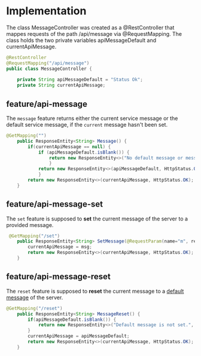 # Implementation

The class MessageController was created as a @RestController that mappes requests of the path /api/message via
@RequestMapping. The class holds the two private variables apiMessageDefault and currentApiMessage.

```java
@RestController
@RequestMapping("/api/message")
public class MessageController {
    
    private String apiMessageDefault = "Status Ok";
    private String currentApiMessage;
```

## feature/api-message

The `message` feature returns either the current service message or the default service message, if the `current` message hasn't been set.

```java
@GetMapping("")
    public ResponseEntity<String> Message() {
        if(currentApiMessage == null) {
            if (apiMessageDefault.isBlank()) {
                return new ResponseEntity<>("No default message or message set", HttpStatus.INTERNAL_SERVER_ERROR);
                }
            return new ResponseEntity<>(apiMessageDefault, HttpStatus.OK);
            }
        return new ResponseEntity<>(currentApiMessage, HttpStatus.OK);
    }
```

## feature/api-message-set

The `set` feature is supposed to **set** the current message of the server to a provided message.

```java
 @GetMapping("/set")
    public ResponseEntity<String> SetMessage(@RequestParam(name="m", required=true) String msg){
        currentApiMessage = msg;
        return new ResponseEntity<>(currentApiMessage, HttpStatus.OK);
    }
```

## feature/api-message-reset

The `reset` feature is supposed to **reset** the current message to a <u>default message</u> of the server.

```java
@GetMapping("/reset")
    public ResponseEntity<String> MessageReset() {
        if(apiMessageDefault.isBlank()) {
            return new ResponseEntity<>("Default message is not set.", HttpStatus.INTERNAL_SERVER_ERROR);
        }
        currentApiMessage = apiMessageDefault;
        return new ResponseEntity<>(currentApiMessage, HttpStatus.OK);
    }
```
